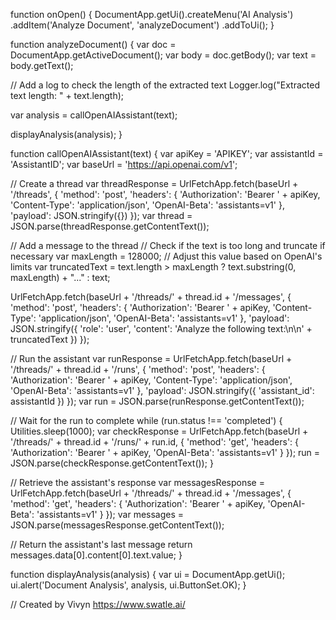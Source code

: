function onOpen() {
  DocumentApp.getUi().createMenu('AI Analysis')
      .addItem('Analyze Document', 'analyzeDocument')
      .addToUi();
}


function analyzeDocument() {
  var doc = DocumentApp.getActiveDocument();
  var body = doc.getBody();
  var text = body.getText();


  // Add a log to check the length of the extracted text
  Logger.log("Extracted text length: " + text.length);


  var analysis = callOpenAIAssistant(text);


  displayAnalysis(analysis);
}


function callOpenAIAssistant(text) {
  var apiKey = 'APIKEY';
  var assistantId = 'AssistantID';
  var baseUrl = 'https://api.openai.com/v1';


  // Create a thread
  var threadResponse = UrlFetchApp.fetch(baseUrl + '/threads', {
    'method': 'post',
    'headers': {
      'Authorization': 'Bearer ' + apiKey,
      'Content-Type': 'application/json',
      'OpenAI-Beta': 'assistants=v1'
    },
    'payload': JSON.stringify({})
  });
  var thread = JSON.parse(threadResponse.getContentText());


  // Add a message to the thread
  // Check if the text is too long and truncate if necessary
  var maxLength = 128000; // Adjust this value based on OpenAI's limits
  var truncatedText = text.length > maxLength ? text.substring(0, maxLength) + "..." : text;


  UrlFetchApp.fetch(baseUrl + '/threads/' + thread.id + '/messages', {
    'method': 'post',
    'headers': {
      'Authorization': 'Bearer ' + apiKey,
      'Content-Type': 'application/json',
      'OpenAI-Beta': 'assistants=v1'
    },
    'payload': JSON.stringify({
      'role': 'user',
      'content': 'Analyze the following text:\n\n' + truncatedText
    })
  });


  // Run the assistant
  var runResponse = UrlFetchApp.fetch(baseUrl + '/threads/' + thread.id + '/runs', {
    'method': 'post',
    'headers': {
      'Authorization': 'Bearer ' + apiKey,
      'Content-Type': 'application/json',
      'OpenAI-Beta': 'assistants=v1'
    },
    'payload': JSON.stringify({
      'assistant_id': assistantId
    })
  });
  var run = JSON.parse(runResponse.getContentText());


  // Wait for the run to complete
  while (run.status !== 'completed') {
    Utilities.sleep(1000);
    var checkResponse = UrlFetchApp.fetch(baseUrl + '/threads/' + thread.id + '/runs/' + run.id, {
      'method': 'get',
      'headers': {
        'Authorization': 'Bearer ' + apiKey,
        'OpenAI-Beta': 'assistants=v1'
      }
    });
    run = JSON.parse(checkResponse.getContentText());
  }


  // Retrieve the assistant's response
  var messagesResponse = UrlFetchApp.fetch(baseUrl + '/threads/' + thread.id + '/messages', {
    'method': 'get',
    'headers': {
      'Authorization': 'Bearer ' + apiKey,
      'OpenAI-Beta': 'assistants=v1'
    }
  });
  var messages = JSON.parse(messagesResponse.getContentText());


  // Return the assistant's last message
  return messages.data[0].content[0].text.value;
}


function displayAnalysis(analysis) {
  var ui = DocumentApp.getUi();
  ui.alert('Document Analysis', analysis, ui.ButtonSet.OK);
}


//
Created by Vivyn
https://www.swatle.ai/
